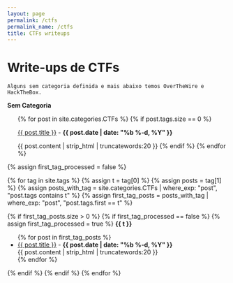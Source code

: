 ```yaml
---
layout: page
permalink: /ctfs
permalink_name: /ctfs
title: CTFs writeups
---
```


# Write-ups de CTFs
`Alguns sem categoria definida e mais abaixo temos OverTheWire e HackTheBox.`

<strong>Sem Categoria</strong>
<ul>
{% for post in site.categories.CTFs %}
  {% if post.tags.size == 0 %}
  <p><a href="{{ post.url }}">{{ post.title }}</a> - <b>{{ post.date | date: "%b %-d, %Y" }}</b></p>

  {{ post.content | strip_html | truncatewords:20 }}
  {% endif %}
{% endfor %}
</ul>

{% assign first_tag_processed = false %}

{% for tag in site.tags %}
  {% assign t = tag[0] %}
  {% assign posts = tag[1] %}
  {% assign posts_with_tag = site.categories.CTFs | where_exp: "post", "post.tags contains t" %}
  {% assign first_tag_posts = posts_with_tag | where_exp: "post", "post.tags.first == t" %}

  {% if first_tag_posts.size > 0 %}
    {% if first_tag_processed == false %}
      {% assign first_tag_processed = true %}
      <strong>{{ t }}</strong>
      <ul>
        {% for post in first_tag_posts %}
          <li>
            <a href="{{ post.url }}">{{ post.title }}</a> - <b>{{ post.date | date: "%b %-d, %Y" }}</b><br>
            {{ post.content | strip_html | truncatewords:20 }}
          </li>
        {% endfor %}
      </ul>
    {% endif %}
  {% endif %}
{% endfor %}




